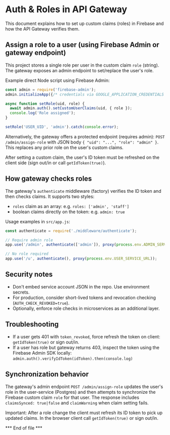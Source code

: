 # Auth & Roles in API Gateway

This document explains how to set up custom claims (roles) in Firebase and how the API Gateway verifies them.

## Assign a role to a user (using Firebase Admin or gateway endpoint)

This project stores a single role per user in the custom claim `role` (string). The gateway exposes an admin endpoint to set/replace the user's role.

Example direct Node script using Firebase Admin:

```js
const admin = require('firebase-admin');
admin.initializeApp({/* credentials via GOOGLE_APPLICATION_CREDENTIALS */});

async function setRole(uid, role) {
  await admin.auth().setCustomUserClaims(uid, { role });
  console.log('Role assigned');
}

setRole('USER_UID', 'admin').catch(console.error);
```

Alternatively, the gateway offers a protected endpoint (requires admin): `POST /admin/assign-role` with JSON body `{ "uid": "...", "role": "admin" }`. This replaces any prior role on the user's custom claims.

After setting a custom claim, the user's ID token must be refreshed on the client side (sign out/in or call `getIdToken(true)`).

## How gateway checks roles

The gateway's `authenticate` middleware (factory) verifies the ID token and then checks claims. It supports two styles:

- `roles` claim as an array: e.g. `roles: ['admin', 'staff']`
- boolean claims directly on the token: e.g. `admin: true`

Usage examples in `src/app.js`:

```js
const authenticate = require('./middleware/authenticate');

// Require admin role
app.use('/admin', authenticate(['admin']), proxy(process.env.ADMIN_SERVICE_URL));

// No role required
app.use('/u', authenticate(), proxy(process.env.USER_SERVICE_URL));
```

## Security notes

- Don't embed service account JSON in the repo. Use environment secrets.
- For production, consider short-lived tokens and revocation checking (`AUTH_CHECK_REVOKED=true`).
- Optionally, enforce role checks in microservices as an additional layer.

## Troubleshooting

- If a user gets 401 with `token_revoked`, force refresh the token on client: `getIdToken(true)` or sign out/in.
- If a user has role but gateway returns 403, inspect the token using the Firebase Admin SDK locally:
  `admin.auth().verifyIdToken(idToken).then(console.log)`

## Synchronization behavior

The gateway's admin endpoint `POST /admin/assign-role` updates the user's role in the user-service (Postgres) and then attempts to synchronize the Firebase custom claim `role` for that user. The response includes `claimsSynced: true|false` and `claimWarning` when claim setting fails.

Important: After a role change the client must refresh its ID token to pick up updated claims. In the browser client call `getIdToken(true)` or sign out/in.

*** End of file ***
